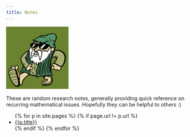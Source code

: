 ```yaml
---
title: Notes
---
```


![yo euclid](euclid.png)


These are random research notes, generally providing quick reference
on recurring mathematical issues. Hopefully they can be helpful to
others :)

<ul>
{% for p in site.pages %}
{% if page.url != p.url %}
<li><a href="{{p.url}}">{{p.title}}</a></li>
{% endif %}
{% endfor %}
</ul>


